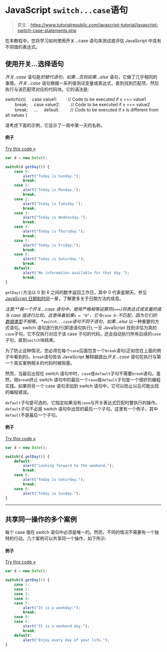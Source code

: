 # JavaScript `switch...case`语句

> 原文：<https://www.tutorialrepublic.com/javascript-tutorial/javascript-switch-case-statements.php>

在本教程中，您将学习如何使用开关...case 语句来测试或评估 JavaScript 中具有不同值的表达式。

## 使用开关...选择语句

*开关..case* 语句是*的替代语句，如果...否则如果...else* 语句，它做了几乎相同的事情。*开关...case* 语句根据一系列值测试变量或表达式，直到找到匹配项，然后执行与该匹配项对应的代码块。它的语法是:

switch(x){
    case value1:
        // Code to be executed if x === value1
        break;
    case value2:
        // Code to be executed if x === value2
        break;
    ...
    default:
        // Code to be executed if x is different from all values
}

请考虑下面的示例，它显示了一周中某一天的名称。

#### 例子

[Try this code »](../codelab.php?topic=javascript&file=switch-case-statement "Try this code using online Editor")

```js
var d = new Date();

switch(d.getDay()) {
	case 0:
		alert("Today is Sunday.");
		break;
	case 1:
		alert("Today is Monday.");
		break;
	case 2:
		alert("Today is Tuesday.");
		break;
	case 3:
		alert("Today is Wednesday.");
		break;
	case 4:
		alert("Today is Thursday.");
		break;
	case 5:
		alert("Today is Friday.");
		break;
	case 6:
		alert("Today is Saturday.");
		break;   
	default:
		alert("No information available for that day.");
		break;
}
```

`getDay()`方法以 0 到 6 之间的数字返回工作日，其中 0 代表星期天。参见 [JavaScript 日期和时间](javascript-date-and-time.php)一章，了解更多关于日期方法的信息。

 ***注意:**换一个*开关...case* 语句中，使用严格相等运算符(`===`)将表达式或变量的值与 case 值进行比较。这意味着如果`x = "0"`，它与`case 0:`不匹配，因为它们的[数据类型](javascript-data-types.php)不相等。*  **`switch...case`*语句不同于*语句，如果...else* 以一种重要的方式语句。switch 语句逐行执行(即逐语句执行),一旦 JavaScript 找到评估为真的`case`子句，它不仅执行对应于该 case 子句的代码，还会自动执行所有后续的`case`子句，直到`switch`块结束。

为了防止这种情况，您必须在每个`case`后面包含一个`break`语句(正如您在上面的例子中看到的)。`break`语句告诉 JavaScript 解释器跳出*开关...case* 语句在执行与第一个真实案例相关的代码时被阻塞。

然而，当最后出现在 switch 语句中时，`case`或`default`子句不需要`break`语句。虽然，用`break`终止 switch 语句中的最后一个`case`或`default`子句是一个很好的编程实践。如果将另一个 case 语句添加到 switch 语句中，它可以防止以后可能出现的编程错误。

`default`子句是可选的，它指定如果没有`case`与开关表达式匹配时要执行的操作。`default`子句不必是 switch 语句中出现的最后一个子句。这里有一个例子，其中`default`不是最后一个子句。

#### 例子

[Try this code »](../codelab.php?topic=javascript&file=switch-case-statement-with-default-clause-on-top "Try this code using online Editor")

```js
var d = new Date();

switch(d.getDay()) {
    default: 
        alert("Looking forward to the weekend.");
        break;
    case 6:
        alert("Today is Saturday.");
        break; 
    case 0:
        alert("Today is Sunday.");
}
```

* * *

## 共享同一操作的多个案例

每个 case 值在 switch 语句中必须是唯一的。然而，不同的情况不需要有一个独特的行动。几个案例可以共享同一个操作，如下所示:

#### 例子

[Try this code »](../codelab.php?topic=javascript&file=combine-multiple-cases-in-a-switch-case-statement "Try this code using online Editor")

```js
var d = new Date();

switch(d.getDay()) {
    case 1:
    case 2:
    case 3:
    case 4:
    case 5:
        alert("It is a weekday.");
        break; 
    case 0:
    case 6:
        alert("It is a weekend day.");
        break;
    default: 
        alert("Enjoy every day of your life.");
}
```


